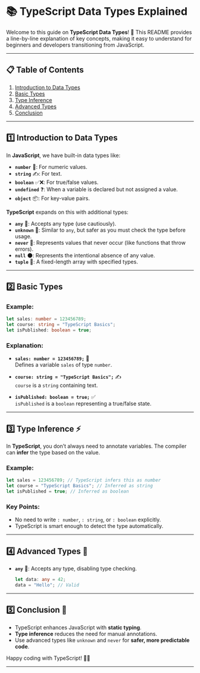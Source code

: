 
# 📚 TypeScript Data Types Explained

Welcome to this guide on **TypeScript Data Types**! 🚀 This README provides a line-by-line explanation of key concepts, making it easy to understand for beginners and developers transitioning from JavaScript.

---

## 📋 Table of Contents
1. [Introduction to Data Types](#1-introduction-to-data-types)
2. [Basic Types](#2-basic-types)
3. [Type Inference](#3-type-inference)
4. [Advanced Types](#4-advanced-types)
5. [Conclusion](#5-conclusion)

---

## 1️⃣ Introduction to Data Types

In **JavaScript**, we have built-in data types like:
- **`number`** 🔢: For numeric values.
- **`string`** ✍️: For text.
- **`boolean`** ✅❌: For true/false values.
- **`undefined`** ❓: When a variable is declared but not assigned a value.
- **`object`** 📦: For key-value pairs.

**TypeScript** expands on this with additional types:
- **`any`** 🎯: Accepts any type (use cautiously).
- **`unknown`** 🤔: Similar to `any`, but safer as you must check the type before usage.
- **`never`** 🚫: Represents values that never occur (like functions that throw errors).
- **`null`** 🌑: Represents the intentional absence of any value.
- **`tuple`** 📏: A fixed-length array with specified types.

---

## 2️⃣ Basic Types

### Example:
```typescript
let sales: number = 123456789;
let course: string = "TypeScript Basics";
let isPublished: boolean = true;
```

### Explanation:
- **`sales: number = 123456789;`** 🔢  
  Defines a variable `sales` of type `number`.
  
- **`course: string = "TypeScript Basics";`** ✍️  
  `course` is a `string` containing text.
  
- **`isPublished: boolean = true;`** ✅  
  `isPublished` is a `boolean` representing a true/false state.

---

## 3️⃣ Type Inference ⚡

In **TypeScript**, you don’t always need to annotate variables. The compiler can **infer** the type based on the value.

### Example:
```typescript
let sales = 123456789; // TypeScript infers this as number
let course = "TypeScript Basics"; // Inferred as string
let isPublished = true; // Inferred as boolean
```

### Key Points:
- No need to write `: number`, `: string`, or `: boolean` explicitly.
- TypeScript is smart enough to detect the type automatically.

---

## 4️⃣ Advanced Types 🚀

- **`any`** 🎯: Accepts any type, disabling type checking.
  ```typescript
  let data: any = 42;
  data = "Hello"; // Valid
  ```


---

## 5️⃣ Conclusion 🌟

- TypeScript enhances JavaScript with **static typing**.
- **Type inference** reduces the need for manual annotations.
- Use advanced types like `unknown` and `never` for **safer, more predictable code**.

Happy coding with TypeScript! 💙🚀

---




